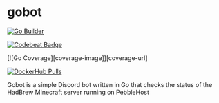 # gobot
[![Go Builder][gh-actions-image]][gh-actions-url]

[![Codebeat Badge][codebeat-image]][codebeat-url]

[![Go Coverage][coverage-image]][coverage-url]

[![DockerHub Pulls][dockerhub-pulls-image]][dockerhub-url]


Gobot is a simple Discord bot written in Go that checks the status of the HadBrew Minecraft server running on PebbleHost

[gh-actions-image]: https://github.com/AwayFromServer/gobot/actions/workflows/build.yml/badge.svg
[gh-actions-url]: https://github.com/AwayFromServer/gobot/actions/workflows/build.yml

[codebeat-image]: https://codebeat.co/badges/c5af66ea-68e5-4b2a-9826-96ddfcbfa513
[codebeat-url]: https://codebeat.co/projects/github-com-awayfromserver-gobot-main

[dockerhub-pulls-image]: https://img.shields.io/docker/pulls/awayfromserver/gobot.svg
[dockerhub-url]: https://hub.docker.com/r/awayfromserver/gobot
